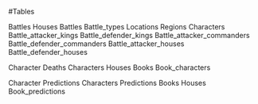 #Tables

Battles
	Houses
	Battles
	Battle_types
	Locations
	Regions
	Characters
	Battle_attacker_kings
	Battle_defender_kings
	Battle_attacker_commanders
	Battle_defender_commanders
	Battle_attacker_houses
	Battle_defender_houses

Character Deaths
	Characters
	Houses
	Books
	Book_characters

Character Predictions
	Characters
	Predictions
	Books
	Houses
	Book_predictions